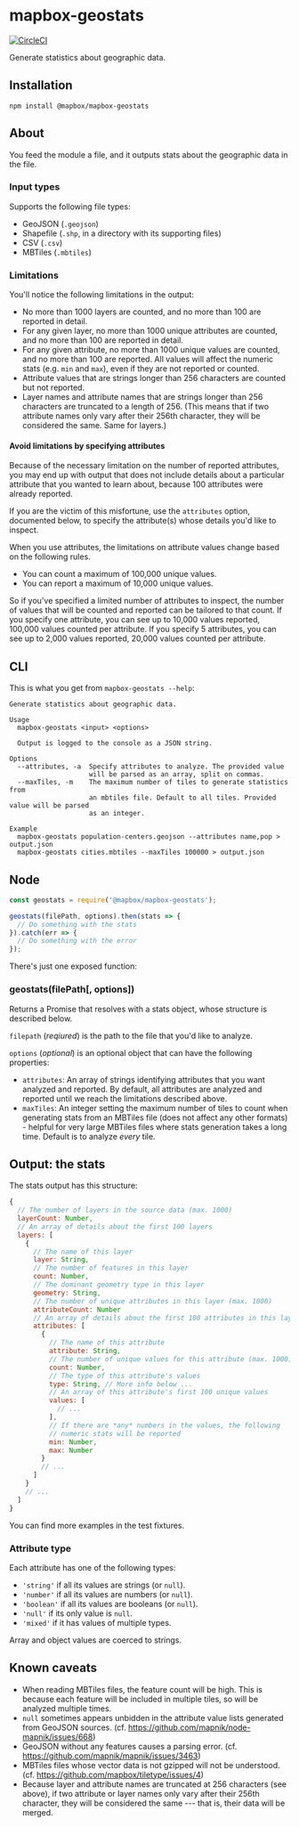 # mapbox-geostats

[![CircleCI](https://circleci.com/gh/mapbox/mapbox-geostats.svg?style=svg)](https://circleci.com/gh/mapbox/mapbox-geostats)

Generate statistics about geographic data.

## Installation

```
npm install @mapbox/mapbox-geostats
```

## About

You feed the module a file, and it outputs stats about the geographic data in the file.

### Input types

Supports the following file types:

- GeoJSON (`.geojson`)
- Shapefile (`.shp`, in a directory with its supporting files)
- CSV (`.csv`)
- MBTiles (`.mbtiles`)

### Limitations

You'll notice the following limitations in the output:

- No more than 1000 layers are counted, and no more than 100 are reported in detail.
- For any given layer, no more than 1000 unique attributes are counted, and no more than 100 are reported in detail.
- For any given attribute, no more than 1000 unique values are counted, and no more than 100 are reported. All values will affect the numeric stats (e.g. `min` and `max`), even if they are not reported or counted.
- Attribute values that are strings longer than 256 characters are counted but not reported.
- Layer names and attribute names that are strings longer than 256 characters are truncated to a length of 256. (This means that if two attribute names only vary after their 256th character, they will be considered the same. Same for layers.)

#### Avoid limitations by specifying attributes

Because of the necessary limitation on the number of reported attributes, you may end up with output that does not include details about a particular attribute that you wanted to learn about, because 100 attributes were already reported.

If you are the victim of this misfortune, use the `attributes` option, documented below, to specify the attribute(s) whose details you'd like to inspect.

When you use attributes, the limitations on attribute values change based on the following rules.

- You can count a maximum of 100,000 unique values.
- You can report a maximum of 10,000 unique values.

So if you've specified a limited number of attributes to inspect, the number of values that will be counted and reported can be tailored to that count. If you specify one attribute, you can see up to 10,000 values reported, 100,000 values counted per attribute. If you specify 5 attributes, you can see up to 2,000 values reported, 20,000 values counted per attribute.

## CLI

This is what you get from `mapbox-geostats --help`:

```
Generate statistics about geographic data.

Usage
  mapbox-geostats <input> <options>

  Output is logged to the console as a JSON string.

Options
  --attributes, -a  Specify attributes to analyze. The provided value
                    will be parsed as an array, split on commas.
  --maxTiles, -m    The maximum number of tiles to generate statistics from
                    an mbtiles file. Default to all tiles. Provided value will be parsed
                    as an integer.

Example
  mapbox-geostats population-centers.geojson --attributes name,pop > output.json
  mapbox-geostats cities.mbtiles --maxTiles 100000 > output.json
```

## Node

```js
const geostats = require('@mapbox/mapbox-geostats');

geostats(filePath, options).then(stats => {
  // Do something with the stats
}).catch(err => {
  // Do something with the error
});
```

There's just one exposed function:

### geostats(filePath[, options])

Returns a Promise that resolves with a stats object, whose structure is described below.

`filepath` (*reqiured*) is the path to the file that you'd like to analyze.

`options` (*optional*) is an optional object that can have the following properties:

- `attributes`: An array of strings identifying attributes that you want analyzed and reported. By default, all attributes are analyzed and reported until we reach the limitations described above.
- `maxTiles`: An integer setting the maximum number of tiles to count when generating stats from an MBTiles file (does not affect any other formats) - helpful for very large MBTiles files where stats generation takes a long time. Default is to analyze _every_ tile.

## Output: the stats

The stats output has this structure:

```js
{  
  // The number of layers in the source data (max. 1000)
  layerCount: Number,
  // An array of details about the first 100 layers
  layers: [
    {
      // The name of this layer
      layer: String,
      // The number of features in this layer
      count: Number,
      // The dominant geometry type in this layer
      geometry: String,
      // The number of unique attributes in this layer (max. 1000)
      attributeCount: Number
      // An array of details about the first 100 attributes in this layer
      attributes: [
        {
          // The name of this attribute
          attribute: String,
          // The number of unique values for this attribute (max. 1000)
          count: Number,
          // The type of this attribute's values
          type: String, // More info below ...
          // An array of this attribute's first 100 unique values
          values: [
            // ...
          ],
          // If there are *any* numbers in the values, the following
          // numeric stats will be reported
          min: Number,
          max: Number
        }
        // ...
      ]
    }
    // ...
  ]
}
```

You can find more examples in the test fixtures.

### Attribute type

Each attribute has one of the following types:

- `'string'` if all its values are strings (or `null`).
- `'number'` if all its values are numbers (or `null`).
- `'boolean'` if all its values are booleans (or `null`).
- `'null'` if its only value is `null`.
- `'mixed'` if it has values of multiple types.

Array and object values are coerced to strings.

## Known caveats

- When reading MBTiles files, the feature count will be high. This is because each feature will be included in multiple tiles, so will be analyzed multiple times.
- `null` sometimes appears unbidden in the attribute value lists generated from GeoJSON sources. (cf. https://github.com/mapnik/node-mapnik/issues/668)
- GeoJSON without any features causes a parsing error. (cf. https://github.com/mapnik/mapnik/issues/3463)
- MBTiles files whose vector data is not gzipped will not be understood. (cf. https://github.com/mapbox/tiletype/issues/4)
- Because layer and attribute names are truncated at 256 characters (see above), if two attribute or layer names only vary after their 256th character, they will be considered the same --- that is, their data will be merged.
